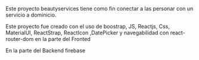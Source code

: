 Este proyecto beautyservices tiene como fin conectar a las personar con un servicio a dominicio.


Este proyecto fue creado con el uso de boostrap, JS, Reactjs, Css, MaterialUI, ReactStrap, ReactIcon
,DatePicker y navegabilidad con react-router-dom en la parte del Fronted

En la parte del Backend firebase  

